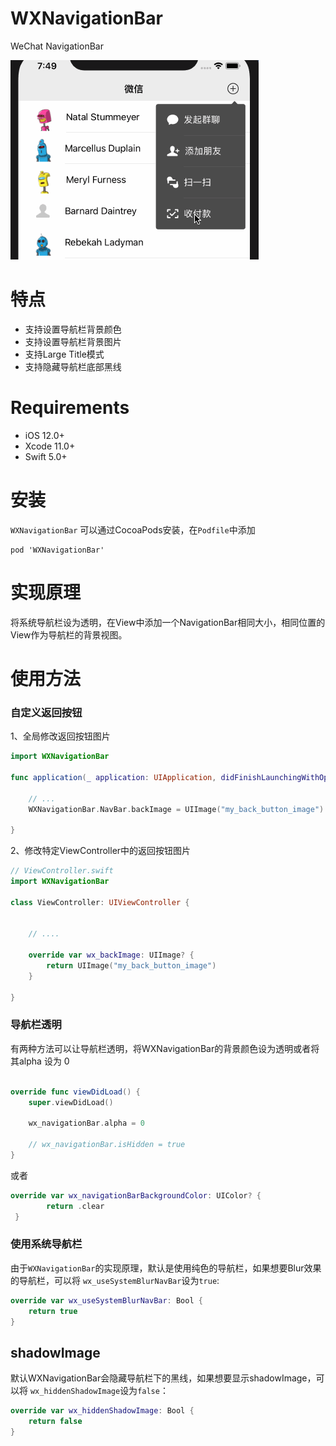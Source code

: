 # WXNavigationBar
WeChat NavigationBar

![](Assets/navigationbar01.gif)



# 特点

- 支持设置导航栏背景颜色
- 支持设置导航栏背景图片
- 支持Large Title模式
- 支持隐藏导航栏底部黑线


# Requirements

- iOS 12.0+
- Xcode 11.0+
- Swift 5.0+

# 安装

`WXNavigationBar` 可以通过CocoaPods安装，在`Podfile`中添加

```
pod 'WXNavigationBar'
```


# 实现原理

将系统导航栏设为透明，在View中添加一个NavigationBar相同大小，相同位置的View作为导航栏的背景视图。


# 使用方法


### 自定义返回按钮


1、全局修改返回按钮图片

```swift
import WXNavigationBar

func application(_ application: UIApplication, didFinishLaunchingWithOptions launchOptions: [UIApplication.LaunchOptionsKey: Any]?) -> Bool {

	// ...
	WXNavigationBar.NavBar.backImage = UIImage("my_back_button_image")

}

```


2、修改特定ViewController中的返回按钮图片

```swift
// ViewController.swift
import WXNavigationBar

class ViewController: UIViewController {
	

	// ....

	override var wx_backImage: UIImage? {
		return UIImage("my_back_button_image")
	}

}

```


### 导航栏透明


有两种方法可以让导航栏透明，将WXNavigationBar的背景颜色设为透明或者将其alpha 设为 0

```swift

override func viewDidLoad() {
	super.viewDidLoad()
	
	wx_navigationBar.alpha = 0	

	// wx_navigationBar.isHidden = true
}

```

或者

```swift
override var wx_navigationBarBackgroundColor: UIColor? {
        return .clear
 }
```

### 使用系统导航栏

由于`WXNavigationBar`的实现原理，默认是使用纯色的导航栏，如果想要Blur效果的导航栏，可以将 `wx_useSystemBlurNavBar`设为`true`:

```swift
override var wx_useSystemBlurNavBar: Bool {
    return true
}
```

## shadowImage

默认WXNavigationBar会隐藏导航栏下的黑线，如果想要显示shadowImage，可以将 `wx_hiddenShadowImage`设为`false`：


```swift
override var wx_hiddenShadowImage: Bool {
    return false
}
```


